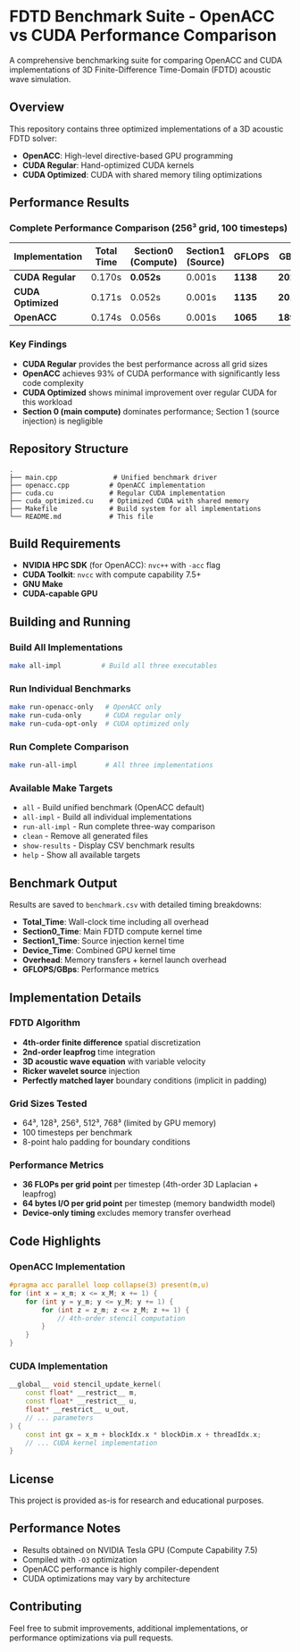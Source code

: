 # FDTD Benchmark Suite - OpenACC vs CUDA Performance Comparison

A comprehensive benchmarking suite for comparing OpenACC and CUDA implementations of 3D Finite-Difference Time-Domain (FDTD) acoustic wave simulation.

## Overview

This repository contains three optimized implementations of a 3D acoustic FDTD solver:
- **OpenACC**: High-level directive-based GPU programming
- **CUDA Regular**: Hand-optimized CUDA kernels
- **CUDA Optimized**: CUDA with shared memory tiling optimizations

## Performance Results

### Complete Performance Comparison (256³ grid, 100 timesteps)

| Implementation | Total Time | Section0 (Compute) | Section1 (Source) | GFLOPS | GB/s |
|---------------|------------|-------------------|-------------------|--------|------|
| **CUDA Regular** | 0.170s | **0.052s** | 0.001s | **1138** | **2023** |
| **CUDA Optimized** | 0.171s | 0.052s | 0.001s | **1135** | **2018** |
| **OpenACC** | 0.174s | 0.056s | 0.001s | **1065** | **1893** |

### Key Findings
- **CUDA Regular** provides the best performance across all grid sizes
- **OpenACC** achieves 93% of CUDA performance with significantly less code complexity
- **CUDA Optimized** shows minimal improvement over regular CUDA for this workload
- **Section 0 (main compute)** dominates performance; Section 1 (source injection) is negligible

## Repository Structure

```
.
├── main.cpp              # Unified benchmark driver
├── openacc.cpp          # OpenACC implementation
├── cuda.cu              # Regular CUDA implementation
├── cuda_optimized.cu    # Optimized CUDA with shared memory
├── Makefile             # Build system for all implementations
└── README.md            # This file
```

## Build Requirements

- **NVIDIA HPC SDK** (for OpenACC): `nvc++` with `-acc` flag
- **CUDA Toolkit**: `nvcc` with compute capability 7.5+
- **GNU Make**
- **CUDA-capable GPU**

## Building and Running

### Build All Implementations
```bash
make all-impl          # Build all three executables
```

### Run Individual Benchmarks
```bash
make run-openacc-only   # OpenACC only
make run-cuda-only      # CUDA regular only
make run-cuda-opt-only  # CUDA optimized only
```

### Run Complete Comparison
```bash
make run-all-impl       # All three implementations
```

### Available Make Targets
- `all` - Build unified benchmark (OpenACC default)
- `all-impl` - Build all individual implementations
- `run-all-impl` - Run complete three-way comparison
- `clean` - Remove all generated files
- `show-results` - Display CSV benchmark results
- `help` - Show all available targets

## Benchmark Output

Results are saved to `benchmark.csv` with detailed timing breakdowns:
- **Total_Time**: Wall-clock time including all overhead
- **Section0_Time**: Main FDTD compute kernel time
- **Section1_Time**: Source injection kernel time
- **Device_Time**: Combined GPU kernel time
- **Overhead**: Memory transfers + kernel launch overhead
- **GFLOPS/GBps**: Performance metrics

## Implementation Details

### FDTD Algorithm
- **4th-order finite difference** spatial discretization
- **2nd-order leapfrog** time integration
- **3D acoustic wave equation** with variable velocity
- **Ricker wavelet source** injection
- **Perfectly matched layer** boundary conditions (implicit in padding)

### Grid Sizes Tested
- 64³, 128³, 256³, 512³, 768³ (limited by GPU memory)
- 100 timesteps per benchmark
- 8-point halo padding for boundary conditions

### Performance Metrics
- **36 FLOPs per grid point** per timestep (4th-order 3D Laplacian + leapfrog)
- **64 bytes I/O per grid point** per timestep (memory bandwidth model)
- **Device-only timing** excludes memory transfer overhead

## Code Highlights

### OpenACC Implementation
```cpp
#pragma acc parallel loop collapse(3) present(m,u)
for (int x = x_m; x <= x_M; x += 1) {
    for (int y = y_m; y <= y_M; y += 1) {
        for (int z = z_m; z <= z_M; z += 1) {
            // 4th-order stencil computation
        }
    }
}
```

### CUDA Implementation
```cpp
__global__ void stencil_update_kernel(
    const float* __restrict__ m,
    const float* __restrict__ u,
    float* __restrict__ u_out,
    // ... parameters
) {
    const int gx = x_m + blockIdx.x * blockDim.x + threadIdx.x;
    // ... CUDA kernel implementation
}
```

## License

This project is provided as-is for research and educational purposes.

## Performance Notes

- Results obtained on NVIDIA Tesla GPU (Compute Capability 7.5)
- Compiled with `-O3` optimization
- OpenACC performance is highly compiler-dependent
- CUDA optimizations may vary by architecture

## Contributing

Feel free to submit improvements, additional implementations, or performance optimizations via pull requests.